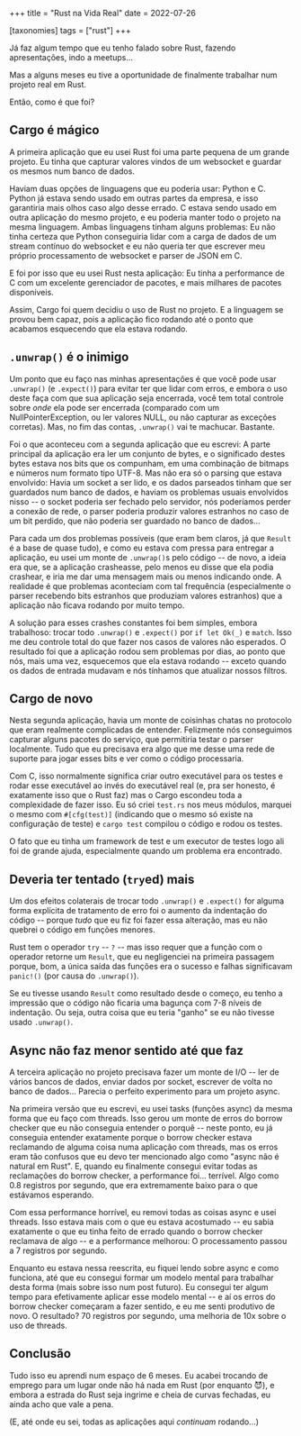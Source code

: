 +++
title = "Rust na Vida Real"
date = 2022-07-26

[taxonomies]
tags = ["rust"]
+++

Já faz algum tempo que eu tenho falado sobre Rust, fazendo apresentações, indo
a meetups...

Mas a alguns meses eu tive a oportunidade de finalmente trabalhar num projeto
real em Rust.

Então, como é que foi?

<!-- more -->

## Cargo é mágico

A primeira aplicação que eu usei Rust foi uma parte pequena de um grande
projeto. Eu tinha que capturar valores vindos de um websocket e guardar os
mesmos num banco de dados.

Haviam duas opções de linguagens que eu poderia usar: Python e C. Python já
estava sendo usado em outras partes da empresa, e isso garantiria mais olhos
caso algo desse errado. C estava sendo usado em outra aplicação do mesmo
projeto, e eu poderia manter todo o projeto na mesma linguagem. Ambas
linguagens tinham alguns problemas: Eu não tinha certeza que Python conseguiria
lidar com a carga de dados de um stream contínuo do websocket e eu não queria
ter que escrever meu próprio processamento de websocket e parser de JSON em C.

E foi por isso que eu usei Rust nesta aplicação: Eu tinha a performance de C
com um excelente gerenciador de pacotes, e mais milhares de pacotes
disponíveis.

Assim, Cargo foi quem decidiu o uso de Rust no projeto. E a linguagem se provou
bem capaz, pois a aplicação fico rodando até o ponto que acabamos esquecendo
que ela estava rodando.

## `.unwrap()` é o inimigo

Um ponto que eu faço nas minhas apresentações é que você pode usar `.unwrap()`
(e `.expect()`) para evitar ter que lidar com erros, e embora o uso deste faça
com que sua aplicação seja encerrada, você tem total controle sobre *onde* ela
pode ser encerrada (comparado com um NullPointerException, ou ler valores NULL,
ou não capturar as exceções corretas). Mas, no fim das contas, `.unwrap()` vai
te machucar. Bastante.

Foi o que aconteceu com a segunda aplicação que eu escrevi: A parte principal
da aplicação era ler um conjunto de bytes, e o significado destes bytes estava
nos bits que os compunham, em uma combinação de bitmaps e números num formato
tipo UTF-8. Mas não era só o parsing que estava envolvido: Havia um socket a
ser lido, e os dados parseados tinham que ser guardados num banco de dados, e
haviam os problemas usuais envolvidos nisso -- o socket poderia ser fechado
pelo servidor, nós poderíamos perder a conexão de rede, o parser poderia
produzir valores estranhos no caso de um bit perdido, que não poderia ser
guardado no banco de dados...

Para cada um dos problemas possíveis (que eram bem claros, já que `Result` é a
base de quase tudo), e como eu estava com pressa para entregar a aplicação, eu
usei um monte de `.unwrap()`s pelo código -- de novo, a ideia era que, se a
aplicação crasheasse, pelo menos eu disse que ela podia crashear, e iria me dar
uma mensagem mais ou menos indicando onde. A realidade é que problemas aconteciam
com tal frequência (especialmente o parser recebendo bits estranhos que
produziam valores estranhos) que a aplicação não ficava rodando por muito
tempo.

A solução para esses crashes constantes foi bem simples, embora trabalhoso:
trocar todo `.unwrap()` e `.expect()` por `if let Ok(_)` e `match`. Isso me deu
controle total do que fazer nos casos de valores não esperados. O resultado foi
que a aplicação rodou sem problemas por dias, ao ponto que nós, mais uma vez,
esquecemos que ela estava rodando -- exceto quando os dados de entrada mudavam
e nós tínhamos que atualizar nossos filtros.

## Cargo de novo

Nesta segunda aplicação, havia um monte de coisinhas chatas no protocolo que
eram realmente complicadas de entender. Felizmente nós conseguimos capturar
alguns pacotes do serviço, que permitiria testar o parser localmente. Tudo que
eu precisava era algo que me desse uma rede de suporte para jogar esses bits e
ver como o código processaria.

Com C, isso normalmente significa criar outro executável para os testes e rodar
esse executável ao invés do executável real (e, pra ser honesto, é exatamente
isso que o Rust faz) mas o Cargo escondeu toda a complexidade de fazer isso. Eu
só criei `test.rs` nos meus módulos, marquei o mesmo com `#[cfg(test)]`
(indicando que o mesmo só existe na configuração de teste) e `cargo test`
compilou o código e rodou os testes.

O fato que eu tinha um framework de test e um executor de testes logo ali foi
de grande ajuda, especialmente quando um problema era encontrado.

## Deveria ter tentado (`try`ed) mais

Um dos efeitos colaterais de trocar todo `.unwrap()` e `.expect()` for alguma
forma explícita de tratamento de erro foi o aumento da indentação do código --
porque *tudo* que eu fiz foi fazer essa alteração, mas eu não quebrei o código
em funções menores.

Rust tem o operador `try` -- `?` -- mas isso requer que a função com o operador
retorne um `Result`, que eu negligenciei na primeira passagem porque, bom, a
única saída das funções era o sucesso e falhas significavam `panic!()` (por
causa do `.unwrap()`).

Se eu tivesse usando `Result` como resultado desde o começo, eu tenho a
impressão que o código não ficaria uma bagunça com 7-8 níveis de indentação. Ou
seja, outra coisa que eu teria "ganho" se eu não tivesse usado `.unwrap()`.

## Async não faz menor sentido até que faz

A terceira aplicação no projeto precisava fazer um monte de I/O -- ler de
vários bancos de dados, enviar dados por socket, escrever de volta no banco de
dados... Parecia o perfeito experimento para um projeto async.

Na primeira versão que eu escrevi, eu usei tasks (funções async) da mesma forma
que eu faço com threads. Isso gerou um monte de erros do borrow checker que eu
não conseguia entender o porquê -- neste ponto, eu já conseguia entender
exatamente porque o borrow checker estava reclamando de alguma coisa numa
aplicação com threads, mas os erros eram tão confusos que eu devo ter
mencionado algo como "async não é natural em Rust". E, quando eu finalmente
consegui evitar todas as reclamações do borrow checker, a performance foi...
terrível. Algo como 0.8 registros por segundo, que era extremamente baixo para
o que estávamos esperando.

Com essa performance horrível, eu removi todas as coisas async e usei threads.
Isso estava mais com o que eu estava acostumado -- eu sabia exatamente o que eu
tinha feito de errado quando o borrow checker reclamava de algo -- e a
performance melhorou: O processamento passou a 7 registros por segundo.

Enquanto eu estava nessa reescrita, eu fiquei lendo sobre async e como
funciona, até que eu consegui formar um modelo mental para trabalhar desta
forma (mais sobre isso num post futuro). Eu consegui ter algum tempo para
efetivamente aplicar esse modelo mental -- e aí os erros do borrow checker
começaram a fazer sentido, e eu me senti produtivo de novo. O resultado? 70
registros por segundo, uma melhoria de 10x sobre o uso de threads.

## Conclusão

Tudo isso eu aprendi num espaço de 6 meses. Eu acabei trocando de emprego para
um lugar onde não há nada em Rust (por enquanto 😈), e embora a estrada do Rust
seja ingrime e cheia de curvas fechadas, eu ainda acho que vale a pena.

(E, até onde eu sei, todas as aplicações aqui *continuam* rodando...)

<!-- 
vim:spelllang=pt:
-->

